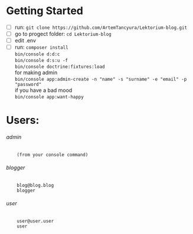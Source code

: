 # Getting Started

- [ ] run: `git clone https://github.com/ArtemTancyura/Lektorium-blog.git`
- [ ] go to progect folder: `cd Lektorium-blog`
- [ ] edit .env
- [ ] run:
    `composer install`  
    `bin/console d:d:c`  
    `bin/console d:s:u -f`  
    `bin/console doctrine:fixtures:load`  
     for making admin  
    `bin/console app:admin-create -n "name" -s "surname" -e "email" -p "password"`  
     if you have a bad mood  
    `bin/console app:want-happy`  
      
# Users:  
######    admin  
        (from your console command)  
######    blogger  
        blog@blog.blog  
        blogger  
######    user  
        user@user.user  
        user  
